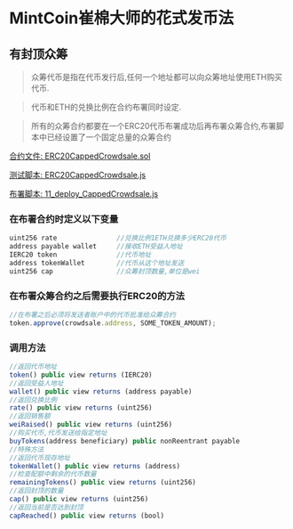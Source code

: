 # MintCoin崔棉大师的花式发币法

## 有封顶众筹
> 众筹代币是指在代币发行后,任何一个地址都可以向众筹地址使用ETH购买代币.

> 代币和ETH的兑换比例在合约布署同时设定.

> 所有的众筹合约都要在一个ERC20代币布署成功后再布署众筹合约,布署脚本中已经设置了一个固定总量的众筹合约

[合约文件: ERC20CappedCrowdsale.sol](https://github.com/Fankouzu/MintCoin/blob/master/contracts/Crowdsale/ERC20CappedCrowdsale.sol)

[测试脚本: ERC20CappedCrowdsale.js](https://github.com/Fankouzu/MintCoin/blob/master/test/Crowdsale/ERC20CappedCrowdsale.js)

[布署脚本: 11_deploy_CappedCrowdsale.js](https://github.com/Fankouzu/MintCoin/blob/master/migrations/11_deploy_CappedCrowdsale.js)

### 在布署合约时定义以下变量
```javascript
uint256 rate               //兑换比例1ETH兑换多少ERC20代币
address payable wallet     //接收ETH受益人地址
IERC20 token               //代币地址
address tokenWallet        //代币从这个地址发送
uint256 cap                //众筹封顶数量,单位是wei
```
### 在布署众筹合约之后需要执行ERC20的方法
```javascript
//在布署之后必须将发送者账户中的代币批准给众筹合约
token.approve(crowdsale.address, SOME_TOKEN_AMOUNT);
```
### 调用方法
```javascript
//返回代币地址
token() public view returns (IERC20)          
//返回受益人地址              
wallet() public view returns (address payable)              
//返回兑换比例
rate() public view returns (uint256) 
//返回销售额
weiRaised() public view returns (uint256)         
//购买代币,代币发送给指定地址          
buyTokens(address beneficiary) public nonReentrant payable  
//特殊方法
//返回代币现存地址
tokenWallet() public view returns (address)                 
//检查配额中剩余的代币数量
remainingTokens() public view returns (uint256)      
//返回封顶的数量
cap() public view returns (uint256)
//返回当前是否达到封顶
capReached() public view returns (bool)
```
